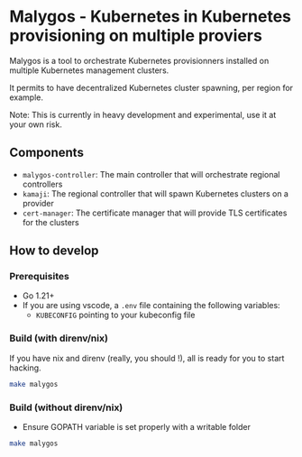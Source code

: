 # Malygos - Kubernetes in Kubernetes provisioning on multiple proviers

Malygos is a tool to orchestrate Kubernetes provisionners installed on multiple Kubernetes management
clusters.

It permits to have decentralized Kubernetes cluster spawning, per region for example.

Note: This is currently in heavy development and experimental, use it at your own risk.

## Components

* `malygos-controller`: The main controller that will orchestrate regional controllers
* `kamaji`: The regional controller that will spawn Kubernetes clusters on a provider
* `cert-manager`: The certificate manager that will provide TLS certificates for the clusters

## How to develop

### Prerequisites

* Go 1.21+
* If you are using vscode, a `.env` file containing the following variables:
  * `KUBECONFIG` pointing to your kubeconfig file

### Build (with direnv/nix)

If you have nix and direnv (really, you should !), all is ready for you to start hacking.

```bash
make malygos
```

### Build (without direnv/nix)

* Ensure GOPATH variable is set properly with a writable folder

```bash
make malygos
```
